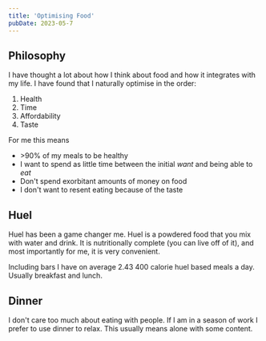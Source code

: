 ```yaml
---
title: 'Optimising Food'
pubDate: 2023-05-7
---
```


## Philosophy

I have thought a lot about how I think about food and how it integrates with my life. I have found that I naturally optimise in the order:

1. Health
2. Time
3. Affordability
4. Taste

For me this means

- \>90% of my meals to be healthy
- I want to spend as little time between the initial _want_ and being able to _eat_
- Don't spend exorbitant amounts of money on food
- I don't want to resent eating because of the taste

## Huel

Huel has been a game changer me. Huel is a powdered food that you mix with water and drink. It is nutritionally complete (you can live off of it), and most importantly for me, it is very convenient.

Including bars I have on average 2.43 400 calorie huel based meals a day. Usually breakfast and lunch.

## Dinner

I don't care too much about eating with people. If I am in a season of work I prefer to use dinner to relax. This usually means alone with some content.
